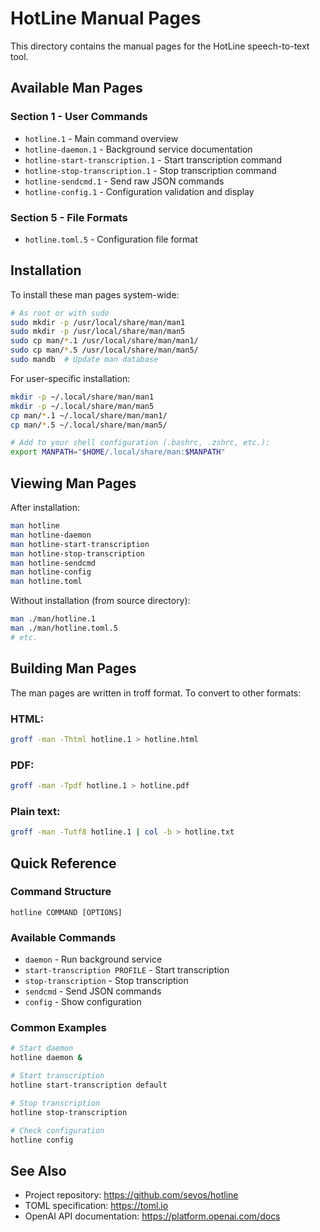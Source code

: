 # HotLine Manual Pages

This directory contains the manual pages for the HotLine speech-to-text tool.

## Available Man Pages

### Section 1 - User Commands
- `hotline.1` - Main command overview
- `hotline-daemon.1` - Background service documentation
- `hotline-start-transcription.1` - Start transcription command
- `hotline-stop-transcription.1` - Stop transcription command
- `hotline-sendcmd.1` - Send raw JSON commands
- `hotline-config.1` - Configuration validation and display

### Section 5 - File Formats
- `hotline.toml.5` - Configuration file format

## Installation

To install these man pages system-wide:

```bash
# As root or with sudo
sudo mkdir -p /usr/local/share/man/man1
sudo mkdir -p /usr/local/share/man/man5
sudo cp man/*.1 /usr/local/share/man/man1/
sudo cp man/*.5 /usr/local/share/man/man5/
sudo mandb  # Update man database
```

For user-specific installation:

```bash
mkdir -p ~/.local/share/man/man1
mkdir -p ~/.local/share/man/man5
cp man/*.1 ~/.local/share/man/man1/
cp man/*.5 ~/.local/share/man/man5/

# Add to your shell configuration (.bashrc, .zshrc, etc.):
export MANPATH="$HOME/.local/share/man:$MANPATH"
```

## Viewing Man Pages

After installation:
```bash
man hotline
man hotline-daemon
man hotline-start-transcription
man hotline-stop-transcription
man hotline-sendcmd
man hotline-config
man hotline.toml
```

Without installation (from source directory):
```bash
man ./man/hotline.1
man ./man/hotline.toml.5
# etc.
```

## Building Man Pages

The man pages are written in troff format. To convert to other formats:

### HTML:
```bash
groff -man -Thtml hotline.1 > hotline.html
```

### PDF:
```bash
groff -man -Tpdf hotline.1 > hotline.pdf
```

### Plain text:
```bash
groff -man -Tutf8 hotline.1 | col -b > hotline.txt
```

## Quick Reference

### Command Structure
```
hotline COMMAND [OPTIONS]
```

### Available Commands
- `daemon` - Run background service
- `start-transcription PROFILE` - Start transcription
- `stop-transcription` - Stop transcription
- `sendcmd` - Send JSON commands
- `config` - Show configuration

### Common Examples
```bash
# Start daemon
hotline daemon &

# Start transcription
hotline start-transcription default

# Stop transcription
hotline stop-transcription

# Check configuration
hotline config
```

## See Also

- Project repository: https://github.com/sevos/hotline
- TOML specification: https://toml.io
- OpenAI API documentation: https://platform.openai.com/docs